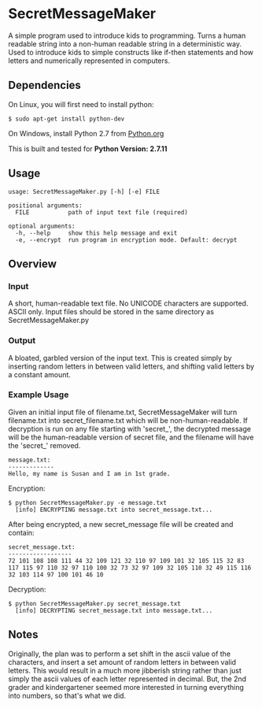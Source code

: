 # SecretMessageMaker
A simple program used to introduce kids to programming. Turns a human readable string into a non-human readable string in a deterministic way. Used to introduce kids to simple constructs like if-then statements and how letters and numerically represented in computers.

## Dependencies
On Linux, you will first need to install python:
```
$ sudo apt-get install python-dev
```

On Windows, install Python 2.7 from [Python.org](https://www.python.org/ftp/python/2.7.11/python-2.7.11.msi)

This is built and tested for **Python Version: 2.7.11**

## Usage
```
usage: SecretMessageMaker.py [-h] [-e] FILE

positional arguments:
  FILE           path of input text file (required)

optional arguments:
  -h, --help     show this help message and exit
  -e, --encrypt  run program in encryption mode. Default: decrypt

```

## Overview
### Input
A short, human-readable text file. No UNICODE characters are supported. ASCII only.
Input files should be stored in the same directory as SecretMessageMaker.py

### Output
A bloated, garbled version of the input text. This is created simply by inserting random letters in between valid letters, and shifting valid letters by a constant amount.

### Example Usage
Given an initial input file of filename.txt, SecretMessageMaker will turn filename.txt
into secret\_filename.txt which will be non-human-readable. If decryption is run on any file
starting with 'secret\_', the decrypted message will be the human-readable version of
secret file, and the filename will have the 'secret\_' removed.

```
message.txt:
-------------
Hello, my name is Susan and I am in 1st grade.
```

Encryption:
```
$ python SecretMessageMaker.py -e message.txt
  [info] ENCRYPTING message.txt into secret_message.txt...
```

After being encrypted, a new secret\_message file will be created and contain:
```
secret_message.txt:
------------------
72 101 108 108 111 44 32 109 121 32 110 97 109 101 32 105 115 32 83 117 115 97 110 32 97 110 100 32 73 32 97 109 32 105 110 32 49 115 116 32 103 114 97 100 101 46 10
```

Decryption:
```
$ python SecretMessageMaker.py secret_message.txt
  [info] DECRYPTING secret_message.txt into message.txt...
```

## Notes
Originally, the plan was to perform a set shift in the ascii value of the characters, and insert a set
amount of random letters in between valid letters. This would result in a much more jibberish string rather
than just simply the ascii values of each letter represented in decimal. But, the 2nd grader and kindergartener
seemed more interested in turning everything into numbers, so that's what we did.
